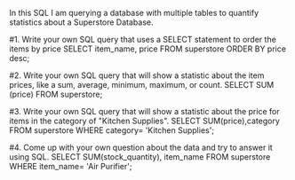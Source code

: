 In this SQL I am querying a database with multiple tables to quantify statistics about a Superstore Database.

#1. Write your own SQL query that uses a SELECT statement to order the items by price
SELECT item_name, price
FROM superstore
ORDER BY price desc;

#2. Write your own SQL query that will show a statistic about the item prices, like a sum, average, minimum, maximum, or count.
SELECT SUM (price)
FROM superstore;

#3. Write your own SQL query that will show a statistic about the price for items in the category of "Kitchen Supplies".
SELECT SUM(price),category
FROM superstore
WHERE category= 'Kitchen Supplies';

#4. Come up with your own question about the data and try to answer it using SQL.
SELECT SUM(stock_quantity), item_name
FROM superstore
WHERE item_name= 'Air Purifier';
